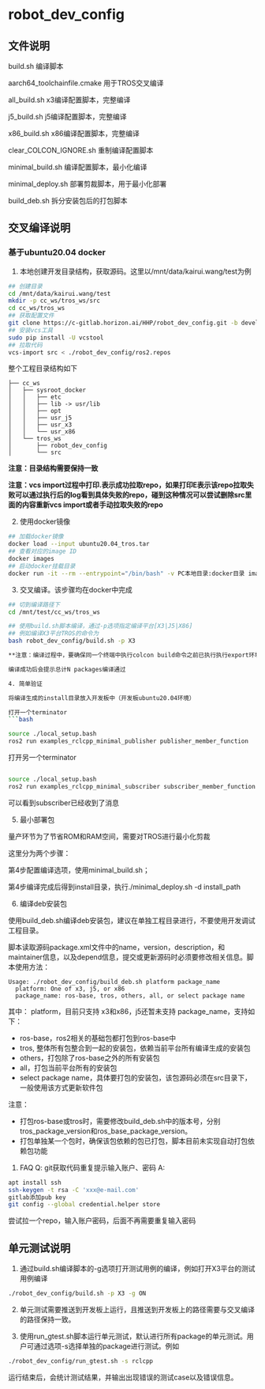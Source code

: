 # robot_dev_config

## 文件说明

build.sh 编译脚本

aarch64_toolchainfile.cmake 用于TROS交叉编译

all_build.sh x3编译配置脚本，完整编译

j5_build.sh j5编译配置脚本，完整编译

x86_build.sh x86编译配置脚本，完整编译

clear_COLCON_IGNORE.sh 重制编译配置脚本

minimal_build.sh 编译配置脚本，最小化编译

minimal_deploy.sh 部署剪裁脚本，用于最小化部署

build_deb.sh 拆分安装包后的打包脚本

## 交叉编译说明

### 基于ubuntu20.04 docker

1. 本地创建开发目录结构，获取源码。这里以/mnt/data/kairui.wang/test为例

```bash
## 创建目录
cd /mnt/data/kairui.wang/test
mkdir -p cc_ws/tros_ws/src
cd cc_ws/tros_ws
## 获取配置文件
git clone https://c-gitlab.horizon.ai/HHP/robot_dev_config.git -b develop
## 安装vcs工具
sudo pip install -U vcstool 
## 拉取代码
vcs-import src < ./robot_dev_config/ros2.repos 
```

整个工程目录结构如下

```text
├── cc_ws
│   ├── sysroot_docker
│   │   ├── etc
│   │   ├── lib -> usr/lib
│   │   ├── opt
│   │   ├── usr_j5
│   │   ├── usr_x3
│   │   └── usr_x86
│   └── tros_ws
│       ├── robot_dev_config
│       └── src
```

**注意：目录结构需要保持一致**

**注意：vcs import过程中打印.表示成功拉取repo，如果打印E表示该repo拉取失败可以通过执行后的log看到具体失败的repo，碰到这种情况可以尝试删除src里面的内容重新vcs import或者手动拉取失败的repo**

2. 使用docker镜像

```bash
## 加载docker镜像
docker load --input ubuntu20.04_tros.tar
## 查看对应的image ID
docker images
## 启动docker挂载目录
docker run -it --rm --entrypoint="/bin/bash" -v PC本地目录:docker目录 imageID，这里以docker run -it --rm --entrypoint="/bin/bash" -v /mnt/data/kairui.wang/test:/mnt/test 725ec5a56ede 为例
```

3. 交叉编译。该步骤均在docker中完成

```bash
## 切到编译路径下
cd /mnt/test/cc_ws/tros_ws

## 使用build.sh脚本编译，通过-p选项指定编译平台[X3|J5|X86]
## 例如编译X3平台TROS的命令为
bash robot_dev_config/build.sh -p X3

**注意：编译过程中，要确保同一个终端中执行colcon build命令之前已执行执行export环境变量命令**

编译成功后会提示总计N packages编译通过

4. 简单验证

将编译生成的install目录放入开发板中（开发板ubuntu20.04环境）

打开一个terminator
```bash

source ./local_setup.bash
ros2 run examples_rclcpp_minimal_publisher publisher_member_function

```

打开另一个terminator

```bash

source ./local_setup.bash
ros2 run examples_rclcpp_minimal_subscriber subscriber_member_function

```

可以看到subscriber已经收到了消息

5. 最小部署包

量产环节为了节省ROM和RAM空间，需要对TROS进行最小化剪裁

这里分为两个步骤：

  第4步配置编译选项，使用minimal_build.sh；

  第4步编译完成后得到install目录，执行./minimal_deploy.sh -d install_path

6. 编译deb安装包

使用build_deb.sh编译deb安装包，建议在单独工程目录进行，不要使用开发调试工程目录。

脚本读取源码package.xml文件中的name，version，description，和maintainer信息，以及depend信息，提交或更新源码时必须要修改相关信息。脚本使用方法：

```text
Usage: ./robot_dev_config/build_deb.sh platform package_name
  platform: One of x3, j5, or x86
  package_name: ros-base, tros, others, all, or select package name
```

其中：
platform，目前只支持 x3和x86，j5还暂未支持
package_name，支持如下：

- ros-base，ros2相关的基础包都打包到ros-base中
- tros, 整体所有包整合到一起的安装包，依赖当前平台所有编译生成的安装包
- others，打包除了ros-base之外的所有安装包
- all，打包当前平台所有的安装包
- select package name，具体要打包的安装包，该包源码必须在src目录下，一般使用该方式更新软件包

注意：

- 打包ros-base或tros时，需要修改build_deb.sh中的版本号，分别tros_package_version和ros_base_package_version。
- 打包单独某一个包时，确保该包依赖的包已打包，脚本目前未实现自动打包依赖包功能

1. FAQ
Q: git获取代码重复提示输入账户、密码
A:

```bash
apt install ssh
ssh-keygen -t rsa -C 'xxx@e-mail.com'
gitlab添加pub key
git config --global credential.helper store
```

尝试拉一个repo，输入账户密码，后面不再需要重复输入密码

## 单元测试说明

1. 通过build.sh编译脚本的-g选项打开测试用例的编译，例如打开X3平台的测试用例编译

```bash
./robot_dev_config/build.sh -p X3 -g ON
```

2. 单元测试需要推送到开发板上运行，且推送到开发板上的路径需要与交叉编译的路径保持一致。

3. 使用run_gtest.sh脚本运行单元测试，默认进行所有package的单元测试。用户可通过选项-s选择单独的package进行测试。例如

```bash
./robot_dev_config/run_gtest.sh -s rclcpp
```

运行结束后，会统计测试结果，并输出出现错误的测试case以及错误信息。
